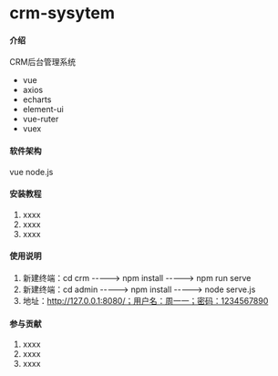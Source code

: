 # crm-sysytem

#### 介绍
CRM后台管理系统
- vue
- axios
- echarts
- element-ui
- vue-ruter
- vuex

#### 软件架构
vue 
node.js


#### 安装教程

1.  xxxx
2.  xxxx
3.  xxxx

#### 使用说明

1.  新建终端：cd crm -----> npm install -----> npm run serve
2.  新建终端：cd admin -----> npm install -----> node serve.js
3.  地址：http://127.0.0.1:8080/；用户名：周一一；密码：1234567890

#### 参与贡献

1.  xxxx
2.  xxxx
3.  xxxx

